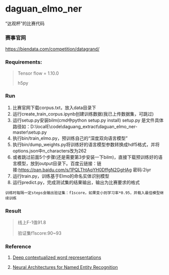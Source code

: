 # daguan_elmo_ner
“达观杯”的比赛代码

### 赛事官网

https://biendata.com/competition/datagrand/

### Requirements:

> Tensor flow = 1.10.0
>
> h5py

### Run

1. 比赛官网下载corpus.txt，放入data目录下
2. 运行create_train_corpus.ipynb创建训练数据(我已上传数据集，可跳过)
3. 运行setup.py安装bilm(cmd中python setup.py install) setup.py 是文件具体路径如：D:\localE\code\daguang_extract\daguan_elmo_ner-master\setup.py
4. 执行bin/train_elmo.py，预训练自己的“深度双向语言模型”
5. 执行bin/dump_weights.py将训练好的语言模型参数转换成hdf5格式，并将options.json中n_characters改为262
6. 或者跳过前面5个步骤(还是需要第3步安装一下bilm)，直接下载预训练好的语言模型，放到output目录下。百度云链接：链接:https://pan.baidu.com/s/1PQLThtAqYH0DffgN2GgHAg 密码:2iyr
7. 运行train.py，训练基于Elmo的命名实体识别模型
8. 运行predict.py，完成测试集的结果输出，输出为比赛要求的格式

`训练时每隔一定steps会输出验证集：f1score，如果变小则学习率*0.95，并载入最佳模型继续训练`

### Result

> 线上F-1值91.8
>
> 验证集f1score:90~93

### Reference

1. [Deep contextualized word representations](https://arxiv.org/abs/1802.05365)

2. [Neural Architectures for Named Entity Recognition](https://arxiv.org/abs/1603.01360)

